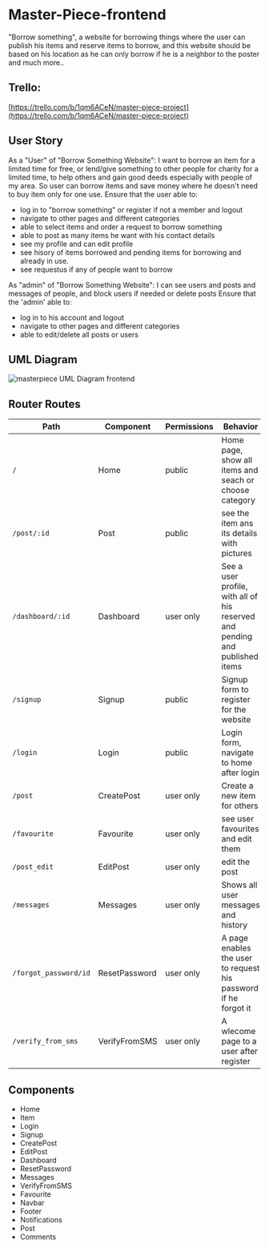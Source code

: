 # Master-Piece-frontend
"Borrow something", a website for borrowing things where the user can publish his items and reserve items to borrow,
and this website should be based on his location as he can only borrow if he is a neighbor to the poster and much more..


## Trello: 
[https://trello.com/b/1qm6ACeN/master-piece-project](https://trello.com/b/1qm6ACeN/master-piece-project)


## User Story
 As a "User" of "Borrow Something Website":
 I want to borrow an item for a limited time for free,
 or lend/give something to other people for charity for a limited time, 
 to help others and gain good deeds especially with people of my area.
 So user can borrow items and save money where he doesn't need to buy item only for one use.
 Ensure that the user able to:
 - log in to "borrow something" or register if not a member and logout
 - navigate to other pages and different categories
 - able to select items and order a request to borrow something
 - able to post as many items he want with his contact details
 - see my profile and can edit profile
 - see hisory of items borrowed and pending items for borrowing and already in use.
 - see requestus if any of people want to borrow

As "admin" of "Borrow Something Website": 
I can see users and posts and messages of people, and block users if needed
or delete posts
 Ensure that the 'admin' able to:
 - log in to his account and logout
 - navigate to other pages and different categories
 - able to edit/delete all posts or users

## UML Diagram
![masterpiece UML Diagram frontend](https://i.ibb.co/Yf4t8mr/Untitled-Diagram-drawio-3.png)


## Router Routes

| Path                   | Component          | Permissions | Behavior                                                    |
| ---------------------- | ------------------ | ----------- | ----------------------------------------------------------- |
| `/`                    | Home               | public      | Home page, show all items and seach or choose category                  |
| `/post/:id`         | Post               | public      | see the item ans its details with pictures               |
| `/dashboard/:id`           | Dashboard            | user only      | See a user profile, with all of his reserved and pending and published items                |
| `/signup`              | Signup             | public      | Signup form to register for the website                 |
| `/login`               | Login              | public      | Login form, navigate to home after login                   |
| `/post`             | CreatePost            | user only   | Create a new item for others                                        |
| `/favourite`            | Favourite           | user only   | see user favourites and edit them                                             |
| `/post_edit`           | EditPost          | user only   | edit the post                                  |
| `/messages` | Messages | user only   | Shows all user messages and history    |
| `/forgot_password/id`   | ResetPassword   | user only   | A page enables the user to request his password if he forgot it           |
| `/verify_from_sms`   | VerifyFromSMS    | user only   | A wlecome page to a user after register                     |

## Components

- Home
- Item
- Login
- Signup
- CreatePost
- EditPost
- Dashboard
- ResetPassword
- Messages
- VerifyFromSMS
- Favourite
- Navbar
- Footer
- Notifications
- Post
- Comments
